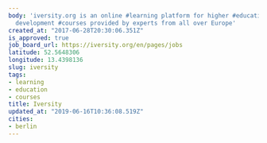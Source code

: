 ```yaml
---
body: 'iversity.org is an online #learning platform for higher #education and professional
  development #courses provided by experts from all over Europe'
created_at: "2017-06-28T20:30:06.351Z"
is_approved: true
job_board_url: https://iversity.org/en/pages/jobs
latitude: 52.5648306
longitude: 13.4398136
slug: iversity
tags:
- learning
- education
- courses
title: Iversity
updated_at: "2019-06-16T10:36:08.519Z"
cities:
- berlin
---
```

